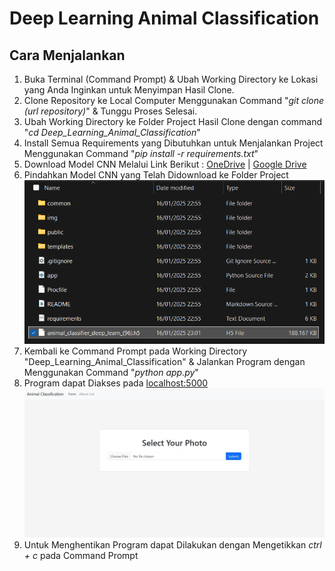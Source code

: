 # Deep Learning Animal Classification

## Cara Menjalankan
1. Buka Terminal (Command Prompt) & Ubah Working Directory ke Lokasi yang Anda Inginkan untuk Menyimpan Hasil Clone.
2. Clone Repository ke Local Computer Menggunakan Command "*git clone (url repository)*" & Tunggu Proses Selesai.
3. Ubah Working Directory ke Folder Project Hasil Clone dengan command "*cd Deep_Learning_Animal_Classification*"
4. Install Semua Requirements yang Dibutuhkan untuk Menjalankan Project Menggunakan Command "*pip install -r requirements.txt*"
5. Download Model CNN Melalui Link Berikut : [OneDrive](https://mikroskilacid-my.sharepoint.com/:u:/g/personal/211111669_students_mikroskil_ac_id/EXlz-PXcUB1DoMwmERvcszMBMsRW7U8QpFUjnEpO2xmmsg?e=iZOqe2) | [Google Drive](https://drive.google.com/file/d/1bAJdCwW_YOaq4uMRtEt1kOtobAGUj2sC/view?usp=drive_link)
6. Pindahkan Model CNN yang Telah Didownload ke Folder Project
   ![Image](ReadMe_Images/Readme_Image_(File_Directory).png)
7. Kembali ke Command Prompt pada Working Directory "Deep_Learning_Animal_Classification" & Jalankan Program dengan Menggunakan Command "*python app.py*"
8. Program dapat Diakses pada [localhost:5000](http://localhost:5000)
   ![Image](ReadMe_Images/Home_Screen.jpeg)
9. Untuk Menghentikan Program dapat Dilakukan dengan Mengetikkan *ctrl + c* pada Command Prompt
   
